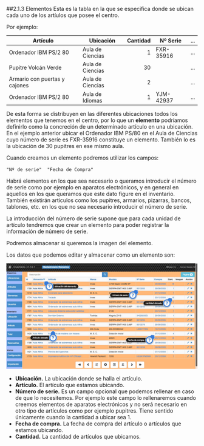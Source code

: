 ##2.1.3 Elementos
Esta es la tabla en la que se especifica donde se ubican cada uno de los artíulos que posee el centro.

Por ejemplo:

| Artículo | Ubicación | Cantidad | Nº Serie| ... |
| -- | -- | --: | -- | :--: |
| Ordenador IBM PS/2 80 | Aula de Ciencias | 1 | FXR-35916 | ... |
| Pupitre Volcán Verde | Aula de Ciencias | 30 |  | ... |
| Armario con puertas y cajones | Aula de Ciencias | 2 | | ... |
| Ordenador IBM PS/2 80 | Aula de Idiomas | 1 | YJM-42937 | ... |

De esta forma se distribuyen en las diferentes ubicaciones todos los elementos que tenemos en el centro, por lo que un **elemento** podríamos definirlo como la concreción de un determinado artículo en una ubicación. En el ejemplo anterior ubicar el Ordenador IBM PS/80 en el Aula de Ciencias cuyo número de seríe es FXR-35916 constituye un elemento. También lo es la ubicación de 30 pupitres en ese mismo aula.

Cuando creamos un elemento podremos utilizar los campos:

    "Nº de serie"  "Fecha de Compra"

Habrá elementos en los que sea necesario o queramos introducir el número de serie como por ejemplo en aparatos electrónicos, y en general en aquellos en los que queramos que este dato figure en el inventario. También existirán artículos como los pupitres, armarios, pizarras, bancos, tablones, etc. en los que no sea necesario introducir el número de serie.

La introducción del número de serie supone que para cada unidad de artículo tendremos que crear un elemento para poder registrar la información de número de serie.

Podremos almacenar si queremos la imagen del elemento.

Los datos que podemos editar y almacenar como un elemento son:

![elementos](img/elementos.png)

* __Ubicación.__ La ubicación donde se halla el artículo.
* __Artículo.__ El artículo que estamos ubicando.
* __Número de serie.__ Es un campo opcional que podemos rellenar en caso de que lo necesitemos. Por ejemplo este campo lo rellenaremos cuando creemos elementos de aparatos electrónicos y no será necesario en otro tipo de artículos como por ejemplo pupitres. Tiene sentido únicamente cuando la cantidad a ubicar sea 1.
* __Fecha de compra.__ La fecha de compra del artículo o artículos que estamos ubicando.
* __Cantidad.__ La cantidad de artículos que ubicamos.
